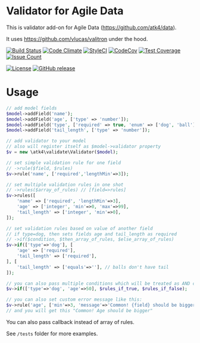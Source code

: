 # Validator for Agile Data

This is validator add-on for Agile Data (https://github.com/atk4/data).

It uses https://github.com/vlucas/valitron under the hood.


[![Build Status](https://travis-ci.org/atk4/validate.png?branch=develop)](https://travis-ci.org/atk4/validate)
[![Code Climate](https://codeclimate.com/github/atk4/validate/badges/gpa.svg)](https://codeclimate.com/github/atk4/validate)
[![StyleCI](https://styleci.io/repos/161695320/shield)](https://styleci.io/repos/161695320)
[![CodeCov](https://codecov.io/gh/atk4/validate/branch/develop/graph/badge.svg)](https://codecov.io/gh/atk4/validate)
[![Test Coverage](https://codeclimate.com/github/atk4/validate/badges/coverage.svg)](https://codeclimate.com/github/atk4/validate/coverage)
[![Issue Count](https://codeclimate.com/github/atk4/validate/badges/issue_count.svg)](https://codeclimate.com/github/atk4/validate)

[![License](https://poser.pugx.org/atk4/validate/license)](https://packagist.org/packages/atk4/validate)
[![GitHub release](https://img.shields.io/github/release/atk4/validate.svg?maxAge=2592000)](CHANGELOG.md)


# Usage

``` php
// add model fields
$model->addField('name');
$model->addField('age', ['type' => 'number']);
$model->addField('type', ['required' => true, 'enum' => ['dog', 'ball']]);
$model->addField('tail_length', ['type' => 'number']);

// add validator to your model
// also will register itself as $model->validator property
$v = new \atk4\validate\Validator($model);

// set simple validation rule for one field
// ->rule($field, $rules)
$v->rule('name', ['required','lengthMin'=>3]);

// set multiple validation rules in one shot
// ->rules($array_of_rules) // [field=>rules]
$v->rules([
    'name' => ['required', 'lengthMin'=>3],
    'age' => ['integer', 'min'=>0, 'max'=>99],
    'tail_length' => ['integer', 'min'=>0],
]);

// set validation rules based on value of another field
// if type=dog, then sets fields age and tail_length as required
// ->if($condition, $then_array_of_rules, $else_array_of_rules)
$v->if(['type'=>'dog'], [
    'age' => ['required'],
    'tail_length' => ['required'],
], [
    'tail_length' => ['equals'=>''], // balls don't have tail
]);

// you can also pass multiple conditions which will be treated as AND conditions
$v->if(['type'=>'dog', 'age'=>50], $rules_if_true, $rules_if_false);

// you can also set custom error message like this:
$v->rule('age', ['min'=>3, 'message'=>'Common! {field} should be bigger']);
// and you will get this "Common! Age should be bigger"
```

You can also pass callback instead of array of rules.

See `/tests` folder for more examples.
